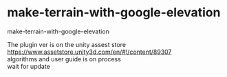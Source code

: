 # make-terrain-with-google-elevation
make-terrain-with-google-elevation


The plugin ver is on the unity assest store
<br>
  <a href="https://www.assetstore.unity3d.com/en/#!/content/89307">https://www.assetstore.unity3d.com/en/#!/content/89307</a>
  <br>
  algorithms and user guide is on process
 <br>
 wait for update
